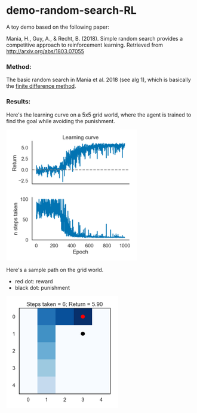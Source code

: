# demo-random-search-RL

A toy demo based on the following paper: 

Mania, H., Guy, A., & Recht, B. (2018). Simple random search provides a competitive approach to reinforcement learning. Retrieved from http://arxiv.org/abs/1803.07055


### Method: 

The basic random search in Mania et al. 2018 (see alg 1), 
which is basically the <a href="https://en.wikipedia.org/wiki/Finite_difference_method">finite difference method</a>. 

### Results: 

Here's the learning curve on a 5x5 grid world, where the agent is trained to find the goal while avoiding the punishment. 

<img src="https://github.com/qihongl/demo-random-search-RL/blob/master/figs/lc.png" width='350'>


Here's a sample path on the grid world. 
- red dot: reward 
- black dot: punishment

<img src="https://github.com/qihongl/demo-random-search-RL/blob/master/figs/pg-path.png" width='300'>
